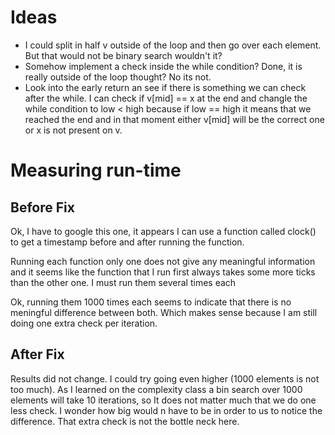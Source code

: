 Ideas
=====
- I could split in half v outside of the loop and then go over each element. But
that would not be binary search wouldn't it?
- Somehow implement a check inside the while condition? Done, it is really
  outside of the loop thought? No its not.
- Look into the early return an see if there is something we can check after the
  while. I can check if v[mid] == x at the end and changle the while condition
  to low < high because if low == high it means that we reached the end and in
  that moment either v[mid] will be the correct one or x is not present on v.


Measuring run-time
==================

Before Fix
----------
Ok, I have to google this one, it appears I can use a function called clock() to
get a timestamp before and after running the function.

Running each function only one does not give any meaningful information and it
seems like the function that I run first always takes some more ticks than the
other one. I must run them several times each

Ok, running them 1000 times each seems to indicate that there is no meningful
difference between both. Which makes sense because I am still doing one extra
check per iteration.

After Fix
---------
Results did not change. I could try going even higher (1000 elements is not too
much). As I learned on the complexity class a bin search over 1000 elements will
take 10 iterations, so It does not matter much that we do one less check. I
wonder how big would n have to be in order to us to notice the difference. That
extra check is not the bottle neck here.
